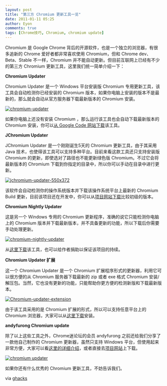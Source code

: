 ```yaml
---
layout: post
title: "第三方 Chromium 更新工具一览"
date: 2011-01-11 05:25
author: Eyon
comments: true
tags: [Chrome技巧, Chromium, chromium update]
---
```

Chromium 是 Google Chrome 背后的开源软件，也是一个独立的浏览器，有很多追新的 Chrome 爱好者都非常喜欢使用 Chromium，但和 Chrome dev、Beta、Stable 不一样，Chromium 并不能自动更新。但目前互联网上已经有不少的第三方 Chromium 更新工具，这里我们统一简单介绍一下：

**Chromium Updater**

Chromium Updater 是一个 Windows 平台安装版 Chromium 专用更新工具，该工具会自动检测你已经安装的 Chromium 版本，如果你电脑上安装的版本不是最新的，那么就会自动从官方服务器下载最新版本的 Chromium 安装。

<a href="http://img.chromi.org/2011/01/chromium-updater.jpg">![](http://img.chromi.org/2011/01/chromium-updater.jpg "chromium-updater")</a>

如果你电脑上还没有安装 Chromium ，那么运行该工具也会自动下载最新版本的 Chromium 安装，你可以[从 Google Code 网站下载](http://sites.google.com/site/chromeupdater/)该工具。

**JChromium Updater**

JChromium Updater 是一个刚刚诞生5天的 Chromium 更新工具，由于其采用 Java 技术，也使得该工具可以支持多种平台。目前来看这款工具还只支持安装版 Chromium 的更新，即使选对了路径也不能更新绿色版 Chromium。不过它会将最新版本的 Chromium 下载到你指定的目录中，所以你可以手动在目录中进行更新。

<a href="http://img.chromi.org/2011/01/jchromium-updater-550x372.jpg">![](http://img.chromi.org/2011/01/jchromium-updater-550x372.jpg "jchromium-updater-550x372")</a>

该软件会自动检测你的操作系统版本并下载该操作系统平台上最新的 Chromium Build 更新，目前该项目还在开发中，你可以从[项目网站下载](http://sourceforge.net/projects/jchup/)比较初级的版本。<!--more-->

**Chromium Nightly Updater**

这是另一个 Windows 专用的 Chromium 更新程序，准确的说它只能检测你电脑上的 Chromium 版本并下载最新版本，并不具备更新的功能，所以下载后你需要手动处理更新。

<a href="http://img.chromi.org/2011/01/chromium-nightly-updater.jpg">![](http://img.chromi.org/2011/01/chromium-nightly-updater.jpg "chromium-nightly-updater")</a>

从[这里下载](http://dirhael.dcmembers.com/cnu/)该工具，也可以给作者捐助以保证该项目的持续。

**Chromium Updater 扩展**

这一个 Chromium Updater 是一个 Chromium 扩展程序形式的更新器，利用它可以很方便的从 Chromium 服务器下载最新的 zip 或者 exe 格式 Chromium 安装/解压包。当然，它也没有更新的功能，只能帮助你更方便的检测新版和下载最新版本。

<a href="http://img.chromi.org/2011/01/Chromium-updater-extension.jpg">![](http://img.chromi.org/2011/01/Chromium-updater-extension.jpg "Chromium-updater-extension")</a>

由于该工具采用的是 Chromium 扩展的形式，所以可以支持任意平台上的 Chromium 浏览器，大家可以从[这里下载](https://chrome.google.com/extensions/detail/hcmicnfbmcjhlbdohdmdhfjlbigkcddl)安装。

**andyfurong Chromium update**

除了以上这些工具之外，Chrome迷论坛的会员 andyfurong 之前还给我们分享了一款他自己制作的 Chromium 更新器，虽然只支持 Windows 平台，但使用起来非常方便，大家可以看[这里的详细介绍](http://www.chromi.org/archives/4090)，或者直接去[项目网站](http://code.google.com/p/andyfurong/downloads/list)上下载。

<a href="http://img.chromi.org/2010/04/chromium-updater.png">![](http://img.chromi.org/2010/04/chromium-updater-550x156.png "chromium updater")</a>


如果你还有什么优秀的 Chromium 更新工具，不妨告诉我们。

via [ghacks](http://www.ghacks.net/2011/01/10/chromium-updater-overview/)
